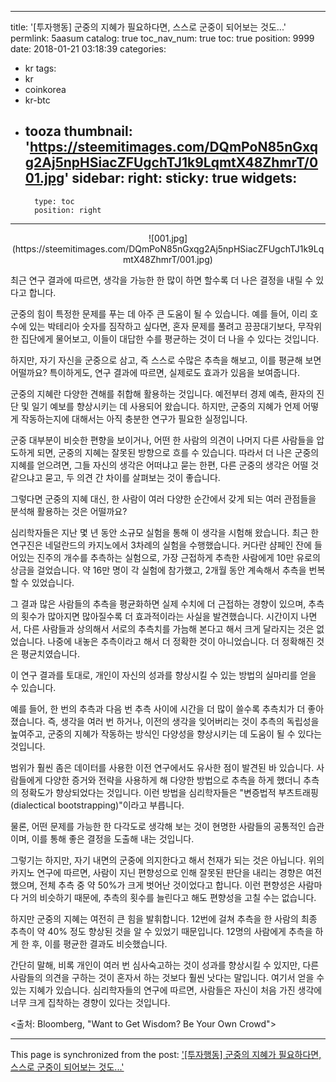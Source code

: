 
---
title: '[투자행동]  군중의 지혜가 필요하다면, 스스로 군중이 되어보는 것도...'
permlink: 5aasum
catalog: true
toc_nav_num: true
toc: true
position: 9999
date: 2018-01-21 03:18:39
categories:
- kr
tags:
- kr
- coinkorea
- kr-btc
- tooza
thumbnail: 'https://steemitimages.com/DQmPoN85nGxqg2Aj5npHSiacZFUgchTJ1k9LqmtX48ZhmrT/001.jpg'
sidebar:
    right:
        sticky: true
widgets:
    -
        type: toc
        position: right
---


<center>
![001.jpg](https://steemitimages.com/DQmPoN85nGxqg2Aj5npHSiacZFUgchTJ1k9LqmtX48ZhmrT/001.jpg)
</center>

최근 연구 결과에 따르면, 생각을 가능한 한 많이 하면 할수록 더 나은 결정을 내릴 수 있다고 합니다.
  
군중의 힘이 특정한 문제를 푸는 데 아주 큰 도움이 될 수 있습니다. 예를 들어, 이리 호수에 있는 박테리아 숫자를 짐작하고 싶다면, 혼자 문제를 풀려고 끙끙대기보다, 무작위한 집단에게 물어보고, 이들이 대답한 수를 평균하는 것이 더 나을 수 있다는 것입니다. 
  
하지만, 자기 자신을 군중으로 삼고, 즉 스스로 수많은 추측을 해보고, 이를 평균해 보면 어떨까요? 특이하게도, 연구 결과에 따르면, 실제로도 효과가 있음을 보여줍니다.

군중의 지혜란 다양한 견해를 취합해 활용하는 것입니다. 예전부터 경제 예측, 환자의 진단 및 일기 예보를 향상시키는 데 사용되어 왔습니다. 하지만, 군중의 지혜가 언제 어떻게 작동하는지에 대해서는 아직 충분한 연구가 필요한 실정입니다.
  
군중 대부분이 비슷한 편향을 보이거나, 어떤 한 사람의 의견이 나머지 다른 사람들을 압도하게 되면, 군중의 지혜는 잘못된 방향으로 흐를 수 있습니다. 따라서 더 나은 군중의 지혜를 얻으려면, 그들 자신의 생각은 어떠냐고 묻는 한편, 다른 군중의 생각은 어떨 것 같으냐고 묻고, 두 의견 간 차이를 살펴보는 것이 좋습니다. 
  
그렇다면 군중의 지혜 대신, 한 사람이 여러 다양한 순간에서 갖게 되는 여러 관점들을 분석해 활용하는 것은 어떨까요? 
  
심리학자들은 지난 몇 년 동안 소규모 실험을 통해 이 생각을 시험해 왔습니다. 최근 한 연구진은 네덜란드의 카지노에서 3차례의 실험을 수행했습니다. 커다란 샴페인 잔에 들어있는 진주의 개수를 추측하는 실험으로, 가장 근접하게 추측한 사람에게 10만 유로의 상금을 걸었습니다. 약 16만 명이 각 실험에 참가했고, 2개월 동안 계속해서 추측을 번복할 수 있었습니다.
  
그 결과 많은 사람들의 추측을 평균화하면 실제 수치에 더 근접하는 경향이 있으며, 추측의 횟수가 많아지면 많아질수록 더 효과적이라는 사실을 발견했습니다. 시간이지 나면서, 다른 사람들과 상의해서 서로의 추측치를 가늠해 본다고 해서 크게 달라지는 것은 없었습니다. 나중에 내놓은 추측이라고 해서 더 정확한 것이 아니었습니다. 더 정확해진 것은 평균치였습니다.
  
이 연구 결과를 토대로, 개인이 자신의 성과를 향상시킬 수 있는 방법의 실마리를 얻을 수 있습니다. 
  
예를 들어, 한 번의 추측과 다음 번 추측 사이에 시간을 더 많이 쓸수록 추측치가 더 좋아졌습니다. 즉, 생각을 여러 번 하거나, 이전의 생각을 잊어버리는 것이 추측의 독립성을 높여주고, 군중의 지혜가 작동하는 방식인 다양성을 향상시키는 데 도움이 될 수 있다는 것입니다.
  
범위가 훨씬 좀은 데이터를 사용한 이전 연구에서도 유사한 점이 발견된 바 있습니다. 사람들에게 다양한 증거와 전략을 사용하게 해 다양한 방법으로 추측을 하게 했더니 추측의 정확도가 향상되었다는 것입니다. 이런 방법을 심리학자들은 "변증법적 부츠트래핑(dialectical bootstrapping)"이라고 부릅니다.
  
물론, 어떤 문제를 가능한 한 다각도로 생각해 보는 것이 현명한 사람들의 공통적인 습관이며, 이를 통해 좋은 결정을 도출해 내는 것입니다. 
  
그렇기는 하지만, 자기 내면의 군중에 의지한다고 해서 천재가 되는 것은 아닙니다. 위의 카지노 연구에 따르면, 사람이 지닌 편향성으로 인해 잘못된 판단을 내리는 경향은 여전했으며, 전체 추측 중 약 50%가 크게 벗어난 것이었다고 합니다. 이런 편향성은 사람마다 거의 비슷하기 때문에, 추측의 횟수를 늘린다고 해도 편향성을 고칠 수는 없습니다. 
  
하지만 군중의 지혜는 여전히 큰 힘을 발휘합니다. 12번에 걸쳐 추측을 한 사람의 최종 추측이 약 40% 정도 향상된 것을 알 수 있었기 때문입니다. 12명의 사람에게 추측을 하게 한 후, 이를 평균한 결과도 비슷했습니다.
  
간단히 말해, 비록 개인이 여러 번 심사숙고하는 것이 성과를 향상시킬 수 있지만, 다른 사람들의 의견을 구하는 것이 혼자서 하는 것보다 훨씬 낫다는 말입니다. 여기서 얻을 수 있는 지혜가 있습니다. 심리학자들의 연구에 따르면, 사람들은 자신이 처음 가진 생각에 너무 크게 집착하는 경향이 있다는 것입니다.
  
<출처: Bloomberg, "Want to Get Wisdom? Be Your Own Crowd">

- - -

This page is synchronized from the post: ['[투자행동]  군중의 지혜가 필요하다면, 스스로 군중이 되어보는 것도...'](https://steemit.com/@pius.pius/5aasum)
